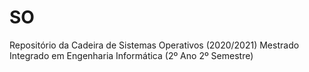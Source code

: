 # SO
Repositório da Cadeira de Sistemas Operativos (2020/2021)
Mestrado Integrado em Engenharia Informática (2º Ano 2º Semestre)
